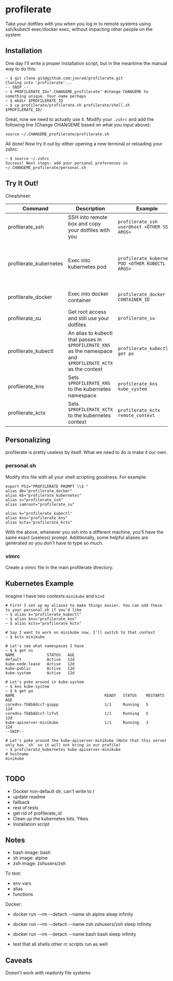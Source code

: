 # profilerate

Take your dotfiles with you when you log in to remote systems using ssh/kubectl exec/docker exec, without impacting other people on the system

## Installation

One day I'll write a proper installation script, but in the meantime the manual way to do this:

```
~ $ git clone git@github.com:jonrad/profilerate.git
Cloning into 'profilerate'...
-- SNIP --
~ $ PROFILERATE_ID=".CHANGEME_profilerate" #change CHANGEME to something unique. Your name perhaps
~ $ mkdir $PROFILERATE_ID
~ $ cp profilerate/profilerate.sh profilerate/shell.sh $PROFILERATE_ID/
```

Great, now we need to actually use it.
Modify your `.zshrc` and add the following line (Change CHANGEME based on what you input above):
```
source ~/.CHANGEME_profilerate/profilerate.sh
```

All done! Now try it out by either opening a new terminal or reloading your zshrc:

```
~ $ source ~/.zshrc
Success! Next steps: add your personal preferences in ~/.CHANGEME_profilerate/personal.sh
```

## Try It Out!

Cheatsheet:

| Command | Description | Example | Notes |
| - | - | - | - |
| profilerate_ssh | SSH into remote box and copy your dotfiles with you | `profilerate_ssh user@host <OTHER SSH ARGS>` | `user@host` must be the first arg |
| profilerate_kubernetes | Exec into kubernetes pod | `profilerate_kubernetes POD <OTHER KUBECTL ARGS>` | Host must be the first arg. Make sure things like -n come after. Also works with `profilerate_kns` and `profilerate_kctx` |
| profilerate_docker | Exec into docker container | `profilerate_docker CONTAINER_ID` | You must start the docker container first |
| profilerate_su | Get root access and still use your dotfiles | `profilerate_su` | Don't you hate losing your `PS1`? |
| profilerate_kubectl | An alias to kubectl that passes in `$PROFILERATE_KNS` as the namespace and `$PROFILERATE_KCTX` as the context | `profilerate_kubectl get po` | see the two helper functions below to take advantage of this |
| profilerate_kns | Sets `$PROFILERATE_KNS` to the kubernetes namespace | `profilerate_kns kube_system` | To be used with `profilerate_kubectl` |
| profilerate_kctx | Sets `$PROFILERATE_KCTX` to the kubernetes context | `profilerate_kctx remote_context` | To be used with `profilerate_kubectl` |

## Personalizing

profilerate is pretty useless by itself. What we need to do is make it our own. 

### personal.sh

Modify this file with all your shell scripting goodness. For example:

```
export PS1="PROFILERATE PROMPT \\$ "
alias db="profilerate_docker"
alias kb="profilerate_kubernetes"
alias s="profilerate_ssh"
alias iamroot="profilerate_su"

alias k="profilerate_kubectl"
alias kns="profilerate_kns"
alias kctx="profilerate_kctx"
```

With the above, whenever you ssh into a different machine, you'll have the same exact (useless) prompt. Additionally, some helpful aliases are generated so you don't have to type so much. 

### vimrc
Create a vimrc file in the main profilerate directory. 

## Kubernetes Example

Imagine I have two contexts `minikube` and `kind`

```
# First I set up my aliases to make things easier. You can add these to your personal.sh if you'd like
~ $ alias k="profilerate_kubectl"
~ $ alias kns="profilerate_kns"
~ $ alias kctx="profilerate_kctx"

# Say I want to work on minikube now, I'll switch to that context
~ $ kctx minikube

# Let's see what namespaces I have
~ $ k get ns
NAME              STATUS   AGE
default           Active   12d
kube-node-lease   Active   12d
kube-public       Active   12d
kube-system       Active   12d

# Let's poke around in kube-system
~ $ kns kube-system
~ $ k get po
NAME                                       READY   STATUS    RESTARTS   AGE
coredns-fb8b8dccf-gsppp                    1/1     Running   5          12d
coredns-fb8b8dccf-lzfv5                    1/1     Running   5          12d
kube-apiserver-minikube                    1/1     Running   3          12d
--SNIP--

# Let's poke around the kube-apiserver-minikube (Note that this server only has `sh` so it will not bring in our profile)
~ $ profilerate_kubernetes kube-apiserver-minikube
# hostname
minikube


```

## TODO

* Docker non-default dir, can't write to /
* update readme
* fallback
* rest of tests
* get rid of profilerate_id
* Clean up the kubernetes bits. Yikes
* Installation script

## Notes
* bash image: bash
* sh image: alpine
* zsh image: zshusers/zsh

To test:
* env vars
* alias
* functions

Docker:
* docker run --rm --detach --name sh alpine sleep infinity
* docker run --rm --detach --name zsh zshusers/zsh sleep infinity
* docker run --rm --detach --name bash bash sleep infinity

* test that all shells other rc scripts run as well

## Caveats
Doesn't work with readonly file systems

